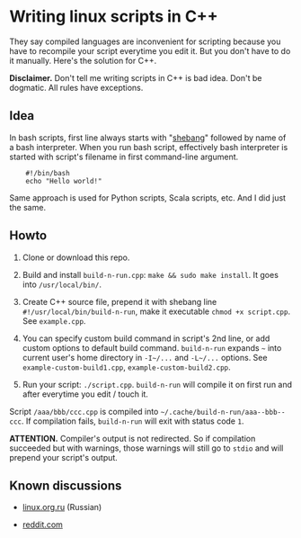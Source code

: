 # Writing linux scripts in C++

They say compiled languages are inconvenient for scripting because you have to recompile your script everytime you edit it.
But you don't have to do it manually. Here's the solution for C++.

**Disclaimer.** Don't tell me writing scripts in C++ is bad idea. Don't be dogmatic. All rules have exceptions.


## Idea

In bash scripts, first line always starts with "[shebang](https://en.wikipedia.org/wiki/Shebang_(Unix))" followed by name of a bash interpreter.
When you run bash script, effectively bash interpreter is started with script's filename in first command-line argument.

        #!/bin/bash
        echo "Hello world!"

Same approach is used for Python scripts, Scala scripts, etc. And I did just the same.


## Howto

1. Clone or download this repo.

2. Build and install `build-n-run.cpp`: `make && sudo make install`. It goes into `/usr/local/bin/`.

3. Create C++ source file, prepend it with shebang line `#!/usr/local/bin/build-n-run`, make it executable `chmod +x script.cpp`. See `example.cpp`.

4. You can specify custom build command in script's 2nd line, or add custom options to default build command.
   `build-n-run` expands `~` into current user's home directory in `-I~/...` and `-L~/...` options.
   See `example-custom-build1.cpp`, `example-custom-build2.cpp`.

5. Run your script: `./script.cpp`. `build-n-run` will compile it on first run and after everytime you edit / touch it.

Script `/aaa/bbb/ccc.cpp` is compiled into `~/.cache/build-n-run/aaa--bbb--ccc`. If compilation fails, `build-n-run` will exit with status code `1`.

**ATTENTION.** Compiler's output is not redirected. So if compilation succeeded but with warnings, those warnings will still go to `stdio`
and will prepend your script's output.


## Known discussions

- [linux.org.ru](https://www.linux.org.ru/forum/development/14090221) (Russian)

- [reddit.com](https://www.reddit.com/r/linux/comments/85gaqy/writing_linux_scripts_in_c/)
